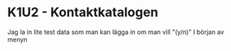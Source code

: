 # K1U2 - Kontaktkatalogen

Jag la in lite test data som man kan lägga in om man vill "(y/n)" I början av menyn
